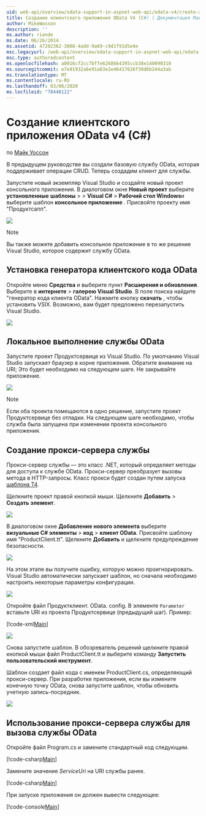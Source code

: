 ```yaml
---
uid: web-api/overview/odata-support-in-aspnet-web-api/odata-v4/create-an-odata-v4-client-app
title: Создание клиентского приложения OData V4 (C#) | Документация Майкрософт
author: MikeWasson
description: ''
ms.author: riande
ms.date: 06/26/2014
ms.assetid: 47202362-3808-4add-9a69-c9d1f91d5e4e
msc.legacyurl: /web-api/overview/odata-support-in-aspnet-web-api/odata-v4/create-an-odata-v4-client-app
msc.type: authoredcontent
ms.openlocfilehash: a0016cf2cc7bffe6268664395ccb38e140090310
ms.sourcegitcommit: e7e91932a6e91a63e2e46417626f39d6b244a3ab
ms.translationtype: MT
ms.contentlocale: ru-RU
ms.lasthandoff: 03/06/2020
ms.locfileid: "78448122"
---
```

# <a name="create-an-odata-v4-client-app-c"></a>Создание клиентского приложения OData v4 (C#)

по [Майк Уоссон](https://github.com/MikeWasson)

В предыдущем руководстве вы создали базовую службу OData, которая поддерживает операции CRUD. Теперь создадим клиент для службы.

Запустите новый экземпляр Visual Studio и создайте новый проект консольного приложения. В диалоговом окне **Новый проект** выберите **установленные** **шаблоны** &gt; &gt; **Visual C#**  &gt; **Рабочий стол Windows**и выберите шаблон **консольное приложение** . Присвойте проекту имя &quot;Продуктсапп&quot;.

![](create-an-odata-v4-client-app/_static/image1.png)

> [!NOTE]
> Вы также можете добавить консольное приложение в то же решение Visual Studio, которое содержит службу OData.

## <a name="install-the-odata-client-code-generator"></a>Установка генератора клиентского кода OData

Откройте меню **Средства** и выберите пункт **Расширения и обновления**. Выберите в **интернете** &gt; **галерею Visual Studio**. В поле поиска найдите &quot;генератор кода клиента OData&quot;. Нажмите кнопку **скачать** , чтобы установить VSIX. Возможно, вам будет предложено перезапустить Visual Studio.

[![](create-an-odata-v4-client-app/_static/image3.png)](create-an-odata-v4-client-app/_static/image2.png)

## <a name="run-the-odata-service-locally"></a>Локальное выполнение службы OData

Запустите проект Продуктсервице из Visual Studio. По умолчанию Visual Studio запускает браузер в корне приложения. Обратите внимание на URI; Это будет необходимо на следующем шаге. Не закрывайте приложение.

![](create-an-odata-v4-client-app/_static/image4.png)

> [!NOTE]
> Если оба проекта помещаются в одно решение, запустите проект Продуктсервице без отладки. На следующем шаге необходимо, чтобы служба была запущена при изменении проекта консольного приложения.

## <a name="generate-the-service-proxy"></a>Создание прокси-сервера службы

Прокси-сервер службы — это класс .NET, который определяет методы для доступа к службе OData. Прокси-сервер преобразует вызовы метода в HTTP-запросы. Класс прокси будет создан путем запуска [шаблона T4](https://msdn.microsoft.com/library/bb126445.aspx).

Щелкните проект правой кнопкой мыши. Щелкните **Добавить** &gt; **Создать элемент**.

![](create-an-odata-v4-client-app/_static/image5.png)

В диалоговом окне **Добавление нового элемента** выберите **визуальные C# элементы** &gt; **код** &gt; **клиент OData**. Присвойте шаблону имя &quot;ProductClient.tt&quot;. Щелкните **Добавить** и щелкните предупреждение безопасности.

[![](create-an-odata-v4-client-app/_static/image7.png)](create-an-odata-v4-client-app/_static/image6.png)

На этом этапе вы получите ошибку, которую можно проигнорировать. Visual Studio автоматически запускает шаблон, но сначала необходимо настроить некоторые параметры конфигурации.

[![](create-an-odata-v4-client-app/_static/image9.png)](create-an-odata-v4-client-app/_static/image8.png)

Откройте файл Продуктклиент. OData. config. В элементе `Parameter` вставьте URI из проекта Продуктсервице (предыдущий шаг). Пример:

[!code-xml[Main](create-an-odata-v4-client-app/samples/sample1.xml)]

[![](create-an-odata-v4-client-app/_static/image11.png)](create-an-odata-v4-client-app/_static/image10.png)

Снова запустите шаблон. В обозреватель решений щелкните правой кнопкой мыши файл ProductClient.tt и выберите команду **Запустить пользовательский инструмент**.

Шаблон создает файл кода с именем ProductClient.cs, определяющий прокси-сервер. При разработке приложения, если вы измените конечную точку OData, снова запустите шаблон, чтобы обновить учетную запись-посредник.

![](create-an-odata-v4-client-app/_static/image12.png)

## <a name="use-the-service-proxy-to-call-the-odata-service"></a>Использование прокси-сервера службы для вызова службы OData

Откройте файл Program.cs и замените стандартный код следующим.

[!code-csharp[Main](create-an-odata-v4-client-app/samples/sample2.cs)]

Замените значение *ServiceUri* на URI службы ранее.

[!code-csharp[Main](create-an-odata-v4-client-app/samples/sample3.cs)]

При запуске приложения он должен вывести следующее:

[!code-console[Main](create-an-odata-v4-client-app/samples/sample4.cmd)]
